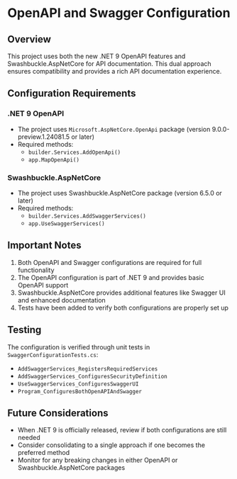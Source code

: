 # OpenAPI and Swagger Configuration

## Overview
This project uses both the new .NET 9 OpenAPI features and Swashbuckle.AspNetCore for API documentation. This dual approach ensures compatibility and provides a rich API documentation experience.

## Configuration Requirements

### .NET 9 OpenAPI
- The project uses `Microsoft.AspNetCore.OpenApi` package (version 9.0.0-preview.1.24081.5 or later)
- Required methods:
  - `builder.Services.AddOpenApi()`
  - `app.MapOpenApi()`

### Swashbuckle.AspNetCore
- The project uses Swashbuckle.AspNetCore package (version 6.5.0 or later)
- Required methods:
  - `builder.Services.AddSwaggerServices()`
  - `app.UseSwaggerServices()`

## Important Notes
1. Both OpenAPI and Swagger configurations are required for full functionality
2. The OpenAPI configuration is part of .NET 9 and provides basic OpenAPI support
3. Swashbuckle.AspNetCore provides additional features like Swagger UI and enhanced documentation
4. Tests have been added to verify both configurations are properly set up

## Testing
The configuration is verified through unit tests in `SwaggerConfigurationTests.cs`:
- `AddSwaggerServices_RegistersRequiredServices`
- `AddSwaggerServices_ConfiguresSecurityDefinition`
- `UseSwaggerServices_ConfiguresSwaggerUI`
- `Program_ConfiguresBothOpenAPIAndSwagger`

## Future Considerations
- When .NET 9 is officially released, review if both configurations are still needed
- Consider consolidating to a single approach if one becomes the preferred method
- Monitor for any breaking changes in either OpenAPI or Swashbuckle.AspNetCore packages 